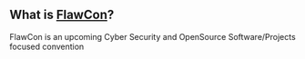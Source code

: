 ## What is [FlawCon](https://flawcon.xyz)?

FlawCon is an upcoming Cyber Security and OpenSource Software/Projects focused convention
